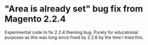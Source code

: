 # "Area is already set" bug fix from Magento 2.2.4  
Experimental code to fix 2.2.4 theming bug.  Purely for educational purposes as this was long since fixed by 2.2.6 by the time I tried this.
